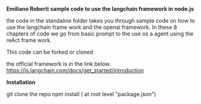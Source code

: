 **Emiliano Roberti**
**sample code to use the langchain framework in node.js**

the code in the standaline folder takes you through sample code on how to use the langchain frame work and the openai framework.
In these 8 chapters of code we go from basic prompt to the use os a agent using the reAct frame work.

This code can be forked or cloned

the official framework is in the link below.
https://js.langchain.com/docs/get_started/introduction

**Installation**

git clone the repo
npm install ( at root level "package.json")

